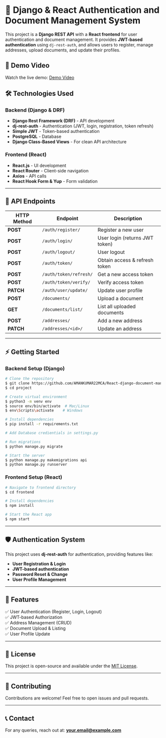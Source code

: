 # 🚀 Django & React Authentication and Document Management System

This project is a **Django REST API** with a **React frontend** for user authentication and document management. It provides **JWT-based authentication** using `dj-rest-auth`, and allows users to register, manage addresses, upload documents, and update their profiles.
<br>
## 🎥 Demo Video  

Watch the live demo: 
[Demo Video](https://youtu.be/rxtDG80u8Nw)

## 🛠️ Technologies Used

### **Backend** (Django & DRF)
- **Django Rest Framework (DRF)** - API development
- **dj-rest-auth** - Authentication (JWT, login, registration, token refresh)
- **Simple JWT** - Token-based authentication
- **PostgreSQL** - Database
- **Django Class-Based Views** - For clean API architecture

### **Frontend** (React)
- **React.js** - UI development
- **React Router** - Client-side navigation
- **Axios** - API calls
- **React Hook Form & Yup** - Form validation

---

## 📌 **API Endpoints**
| HTTP Method | Endpoint | Description |
|------------|----------|-------------|
| **POST** | `/auth/register/` | Register a new user |
| **POST** | `/auth/login/` | User login (returns JWT token) |
| **POST** | `/auth/logout/` | User logout |
| **POST** | `/auth/token/` | Obtain access & refresh token |
| **POST** | `/auth/token/refresh/` | Get a new access token |
| **POST** | `/auth/token/verify/` | Verify access token |
| **PATCH** | `/auth/user/update/` | Update user profile |
| **POST** | `/documents/` | Upload a document |
| **GET** | `/documents/list/` | List all uploaded documents |
| **POST** | `/addresses/` | Add a new address |
| **PATCH** | `/addresses/<id>/` | Update an address |

---

## ⚡ **Getting Started**

### **Backend Setup** (Django)
```sh
# Clone the repository
$ git clone https://github.com/AMANKUMAR22MCA/React-django-document-management-system.git
$ cd project

# Create virtual environment
$ python3 -m venv env
$ source env/bin/activate  # Mac/Linux
$ env\Scripts\activate    # Windows

# Install dependencies
$ pip install -r requirements.txt

# Add Database credientials in settings.py

# Run migrations
$ python manage.py migrate

# Start the server
$ python manage.py makemigrations api
$ python manage.py runserver
```

### **Frontend Setup** (React)
```sh
# Navigate to frontend directory
$ cd frontend

# Install dependencies
$ npm install

# Start the React app
$ npm start
```

---

## 🛡️ **Authentication System**
This project uses **dj-rest-auth** for authentication, providing features like:
- **User Registration & Login**
- **JWT-based authentication**
- **Password Reset & Change**
- **User Profile Management**

---

## 🎯 **Features**
✅ User Authentication (Register, Login, Logout)  
✅ JWT-based Authorization  
✅ Address Management (CRUD)  
✅ Document Upload & Listing  
✅ User Profile Update  

---

## 📜 **License**
This project is open-source and available under the [MIT License](LICENSE).

---

## 🤝 **Contributing**
Contributions are welcome! Feel free to open issues and pull requests.

---

## 📞 **Contact**
For any queries, reach out at: **your.email@example.com**

